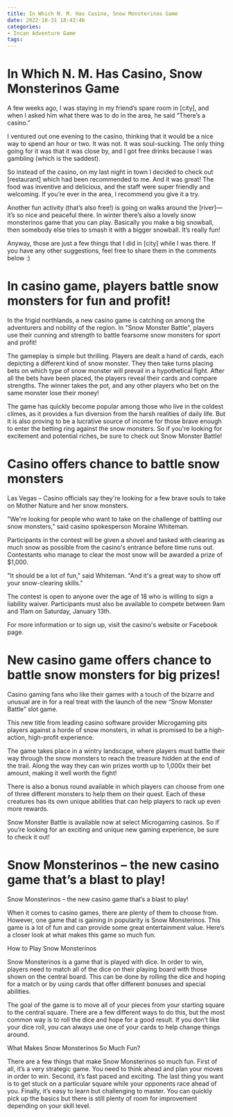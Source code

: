 ```yaml
---
title: In Which N. M. Has Casino, Snow Monsterinos Game
date: 2022-10-31 18:43:46
categories:
- Incan Adventure Game
tags:
---
```



#  In Which N. M. Has Casino, Snow Monsterinos Game

A few weeks ago, I was staying in my friend’s spare room in [city], and when I asked him what there was to do in the area, he said “There’s a casino.”

I ventured out one evening to the casino, thinking that it would be a nice way to spend an hour or two. It was not. It was soul-sucking. The only thing going for it was that it was close by, and I got free drinks because I was gambling (which is the saddest).

So instead of the casino, on my last night in town I decided to check out [restaurant] which had been recommended to me. And it was great! The food was inventive and delicious, and the staff were super friendly and welcoming. If you’re ever in the area, I recommend you give it a try.

Another fun activity (that’s also free!) is going on walks around the [river]—it’s so nice and peaceful there. In winter there’s also a lovely snow monsterinos game that you can play. Basically you make a big snowball, then somebody else tries to smash it with a bigger snowball. It’s really fun!

Anyway, those are just a few things that I did in [city] while I was there. If you have any other suggestions, feel free to share them in the comments below :)

#  In casino game, players battle snow monsters for fun and profit!

In the frigid northlands, a new casino game is catching on among the adventurers and nobility of the region. In "Snow Monster Battle", players use their cunning and strength to battle fearsome snow monsters for sport and profit!

The gameplay is simple but thrilling. Players are dealt a hand of cards, each depicting a different kind of snow monster. They then take turns placing bets on which type of snow monster will prevail in a hypothetical fight. After all the bets have been placed, the players reveal their cards and compare strengths. The winner takes the pot, and any other players who bet on the same monster lose their money!

The game has quickly become popular among those who live in the coldest climes, as it provides a fun diversion from the harsh realities of daily life. But it is also proving to be a lucrative source of income for those brave enough to enter the betting ring against the snow monsters. So if you're looking for excitement and potential riches, be sure to check out Snow Monster Battle!

#  Casino offers chance to battle snow monsters
Las Vegas – Casino officials say they're looking for a few brave souls to take on Mother Nature and her snow monsters.

"We're looking for people who want to take on the challenge of battling our snow monsters," said casino spokesperson Moraine Whiteman.

Participants in the contest will be given a shovel and tasked with clearing as much snow as possible from the casino's entrance before time runs out. Contestants who manage to clear the most snow will be awarded a prize of $1,000.

"It should be a lot of fun," said Whiteman. "And it's a great way to show off your snow-clearing skills."

The contest is open to anyone over the age of 18 who is willing to sign a liability waiver. Participants must also be available to compete between 9am and 11am on Saturday, January 13th.

For more information or to sign up, visit the casino's website or Facebook page.

#  New casino game offers chance to battle snow monsters for big prizes!

Casino gaming fans who like their games with a touch of the bizarre and unusual are in for a real treat with the launch of the new “Snow Monster Battle” slot game.

This new title from leading casino software provider Microgaming pits players against a horde of snow monsters, in what is promised to be a high-action, high-profit experience.

The game takes place in a wintry landscape, where players must battle their way through the snow monsters to reach the treasure hidden at the end of the trail. Along the way they can win prizes worth up to 1,000x their bet amount, making it well worth the fight!

There is also a bonus round available in which players can choose from one of three different monsters to help them on their quest. Each of these creatures has its own unique abilities that can help players to rack up even more rewards.

Snow Monster Battle is available now at select Microgaming casinos. So if you’re looking for an exciting and unique new gaming experience, be sure to check it out!

#  Snow Monsterinos – the new casino game that’s a blast to play!

Snow Monsterinos – the new casino game that’s a blast to play!

When it comes to casino games, there are plenty of them to choose from. However, one game that is gaining in popularity is Snow Monsterinos. This game is a lot of fun and can provide some great entertainment value. Here’s a closer look at what makes this game so much fun.

How to Play Snow Monsterinos

Snow Monsterinos is a game that is played with dice. In order to win, players need to match all of the dice on their playing board with those shown on the central board. This can be done by rolling the dice and hoping for a match or by using cards that offer different bonuses and special abilities.

The goal of the game is to move all of your pieces from your starting square to the central square. There are a few different ways to do this, but the most common way is to roll the dice and hope for a good result. If you don’t like your dice roll, you can always use one of your cards to help change things around.

What Makes Snow Monsterinos So Much Fun?

There are a few things that make Snow Monsterinos so much fun. First of all, it’s a very strategic game. You need to think ahead and plan your moves in order to win. Second, it’s fast paced and exciting. The last thing you want is to get stuck on a particular square while your opponents race ahead of you. Finally, it’s easy to learn but challenging to master. You can quickly pick up the basics but there is still plenty of room for improvement depending on your skill level.